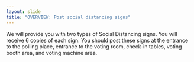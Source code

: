 ```yaml
---
layout: slide
title: "OVERVIEW: Post social distancing signs"
---
```


We will provide you with two types of Social Distancing signs. You will receive 6 copies of each sign. You should post these signs at the entrance to the polling place, entrance to the voting room, check-in tables, voting booth area, and voting machine area.
